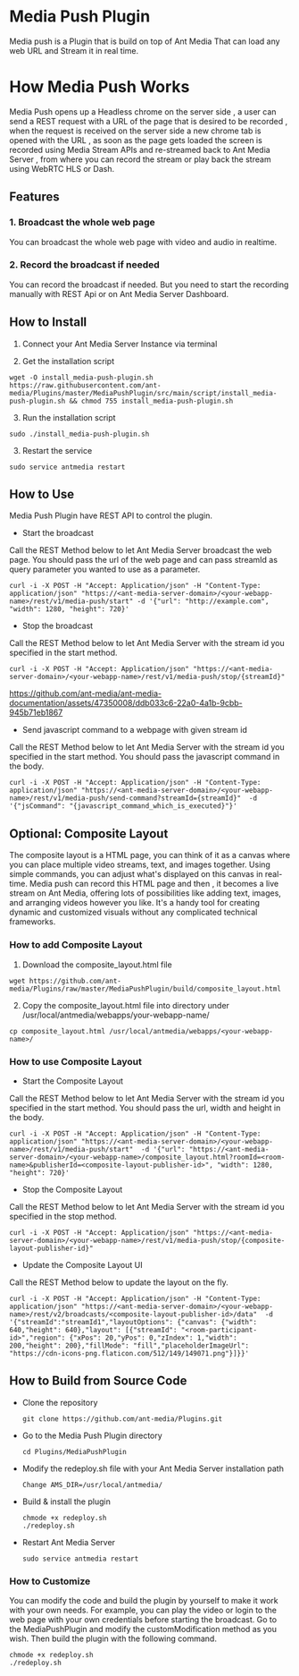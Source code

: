 # Media Push Plugin

Media push is a Plugin that is build on top of Ant Media That can load any web URL and Stream it in real time.

# How Media Push Works
Media Push opens up a Headless chrome on the server side , a user can send a REST request with a URL of the page that is desired to be recorded , when the request is received on the server side a new chrome tab is opened with the URL , as soon as the page gets loaded the screen is recorded using Media Stream APIs and re-streamed back to Ant Media Server , from where you can record the stream or play back the stream using WebRTC HLS or Dash.

## Features

### 1. Broadcast the whole web page

You can broadcast the whole web page with video and audio in realtime.

### 2. Record the broadcast if needed

You can record the broadcast if needed. But you need to start the recording manually with REST Api or on Ant Media Server Dashboard.

## How to Install 

1. Connect your Ant Media Server Instance via terminal

2. Get the installation script 
  ```
  wget -O install_media-push-plugin.sh https://raw.githubusercontent.com/ant-media/Plugins/master/MediaPushPlugin/src/main/script/install_media-push-plugin.sh && chmod 755 install_media-push-plugin.sh
  ```
3. Run the installation script
  ```
  sudo ./install_media-push-plugin.sh
  ```
3. Restart the service
  ```
  sudo service antmedia restart
  ```

## How to Use

Media Push Plugin have REST API to control the plugin. 

* Start the broadcast

Call the REST Method below to let Ant Media Server broadcast the web page. You should pass the url of the web page and can pass streamId as query parameter you wanted to use as a parameter.
   ```
   curl -i -X POST -H "Accept: Application/json" -H "Content-Type: application/json" "https://<ant-media-server-domain>/<your-webapp-name>/rest/v1/media-push/start" -d '{"url": "http://example.com", "width": 1280, "height": 720}'
   ```

* Stop the broadcast

Call the REST Method below to let Ant Media Server with the stream id you specified in the start method.
   ```
   curl -i -X POST -H "Accept: Application/json" "https://<ant-media-server-domain>/<your-webapp-name>/rest/v1/media-push/stop/{streamId}"
   ```

https://github.com/ant-media/ant-media-documentation/assets/47350008/ddb033c6-22a0-4a1b-9cbb-945b71eb1867

* Send javascript command to a webpage with given stream id

Call the REST Method below to let Ant Media Server with the stream id you specified in the start method. You should pass the javascript command in the body.
   ```
   curl -i -X POST -H "Accept: Application/json" -H "Content-Type: application/json" "https://<ant-media-server-domain>/<your-webapp-name>/rest/v1/media-push/send-command?streamId={streamId}"  -d '{"jsCommand": "{javascript_command_which_is_executed}"}'
   ```

## Optional: Composite Layout

The composite layout is a HTML page, you can think of it as a canvas where you can place multiple video streams, text, and images together. Using simple commands, you can adjust what's displayed on this canvas in real-time. Media push can record this HTML page and then , it becomes a live stream on Ant Media, offering lots of possibilities like adding text, images, and arranging videos however you like. It's a handy tool for creating dynamic and customized visuals without any complicated technical frameworks.

### How to add Composite Layout 

1. Download the composite_layout.html file
  ```
  wget https://github.com/ant-media/Plugins/raw/master/MediaPushPlugin/build/composite_layout.html
  ```
2. Copy the composite_layout.html file into directory under /usr/local/antmedia/webapps/your-webapp-name/
  ```
  cp composite_layout.html /usr/local/antmedia/webapps/<your-webapp-name>/
  ```

### How to use Composite Layout

* Start the Composite Layout

Call the REST Method below to let Ant Media Server with the stream id you specified in the start method. You should pass the url, width and height in the body. 
   ```
   curl -i -X POST -H "Accept: Application/json" -H "Content-Type: application/json" "https://<ant-media-server-domain>/<your-webapp-name>/rest/v1/media-push/start"  -d '{"url": "https://<ant-media-server-domain>/<your-webapp-name>/composite_layout.html?roomId=<room-name>&publisherId=<composite-layout-publisher-id>", "width": 1280, "height": 720}'
   ```

* Stop the Composite Layout

Call the REST Method below to let Ant Media Server with the stream id you specified in the stop method.
   ```
   curl -i -X POST -H "Accept: Application/json" "https://<ant-media-server-domain>/<your-webapp-name>/rest/v1/media-push/stop/{composite-layout-publisher-id}"
   ```


* Update the Composite Layout UI

Call the REST Method below to update the layout on the fly.
   ```
   curl -i -X POST -H "Accept: Application/json" -H "Content-Type: application/json" "https://<ant-media-server-domain>/<your-webapp-name>/rest/v2/broadcasts/<composite-layout-publisher-id>/data"  -d '{"streamId":"streamId1","layoutOptions": {"canvas": {"width": 640,"height": 640},"layout": [{"streamId": "<room-participant-id>","region": {"xPos": 20,"yPos": 0,"zIndex": 1,"width": 200,"height": 200},"fillMode": "fill","placeholderImageUrl": "https://cdn-icons-png.flaticon.com/512/149/149071.png"}]}}' 
   ```

   
## How to Build from Source Code


- Clone the repository

  ```
  git clone https://github.com/ant-media/Plugins.git
  ```

- Go to the Media Push Plugin directory

  ```
  cd Plugins/MediaPushPlugin
  ```

- Modify the redeploy.sh file with your Ant Media Server installation path

  ```
  Change AMS_DIR=/usr/local/antmedia/
  ```

- Build & install the plugin

  ```
  chmode +x redeploy.sh
  ./redeploy.sh
  ```

- Restart Ant Media Server

  ```
  sudo service antmedia restart
  ```

### How to Customize
You can modify the code and build the plugin by yourself to make it work with your own needs. For example, you can play the video or login to the web page with your own credentials before starting the broadcast.
Go to the MediaPushPlugin and modify the customModification method as you wish. Then build the plugin with the following command.

  ```
  chmode +x redeploy.sh
  ./redeploy.sh
  ```
